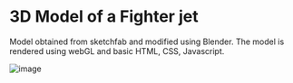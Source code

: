 # 3D Model of a Fighter jet

Model obtained from sketchfab and modified using Blender. The model is rendered using webGL and basic HTML, CSS, Javascript.

![image](https://github.com/user-attachments/assets/d29539ed-8130-4b0e-9002-7b235e9fd56d)
